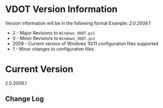 # VDOT Version Information
Version information will be in the following format
Example: *2.0.2009.1*
- 2 - Major Revisions to `Windows_VDOT.ps1`
- 0 - Minor Revisions to `Windows_VDOT.ps1`
- 2009 - Current version of Windows 10/11 configuration files supported
- 1 - Minor changes to configuration files

# Current Version 
2.0.2009.1
## Change Log
